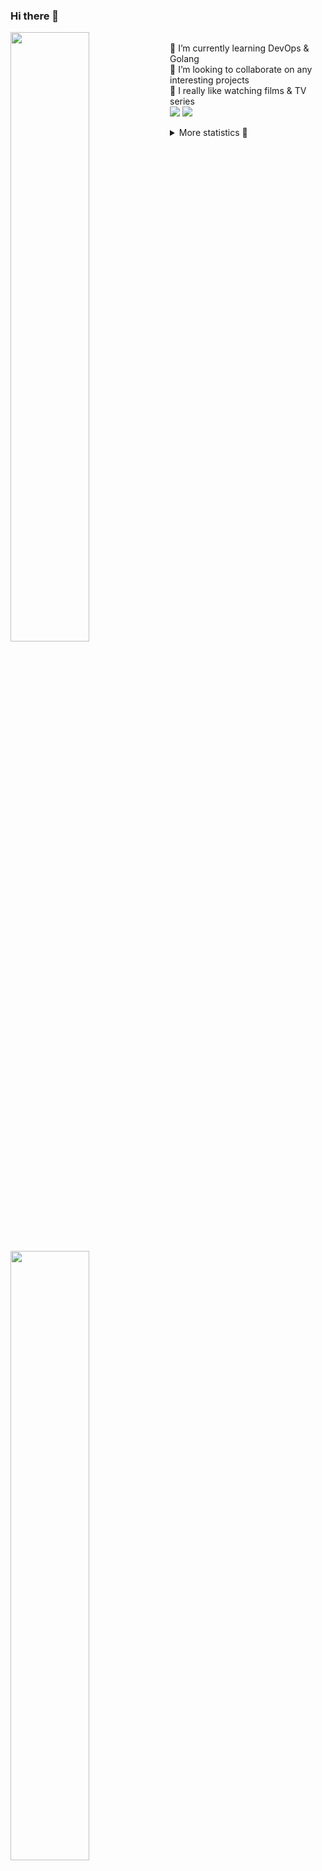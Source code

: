 ### Hi there 👋


[<img align="left" width="50%" src="https://github-readme-stats.vercel.app/api?username=rufusnufus&hide=issues&show_icons=true&count_private=true&theme=transparent&title_color=FF6F40&text_color=FBF9F8&icon_color=F48242&hide_border=true&hide_title=true#gh-dark-mode-only">](https://metrics.lecoq.io/rufusnufus#gh-dark-mode-only)
[<img align="left" width="50%" src="https://github-readme-stats.vercel.app/api?username=rufusnufus&hide=issues&show_icons=true&count_private=true&theme=transparent&title_color=FF6533&text_color=4D4644&icon_color=FF8038&hide_border=true&hide_title=true#gh-light-mode-only">](https://metrics.lecoq.io/rufusnufus#gh-light-mode-only)

<p>
  <br>
  🌱 I’m currently learning DevOps & Golang</br>
  👯 I’m looking to collaborate on any interesting projects</br>
  🎥 I really like watching films & TV series</br>
  <a href="https://linkedin.com/in/rufusnufus"><img src="https://img.shields.io/badge/linkedin-0077B5.svg?style=for-the-badge&logo=linkedin&logoColor=white"/></a>
  <a href="https://t.me/rufusnufus"><img src="https://img.shields.io/badge/-telegram-black?style=for-the-badge&color=blue&logo=telegram"/></a>
</p>

<p text-align="left">
<details>
  <summary>More statistics 👀</summary><br/>

<!--START_SECTION:waka-->
![Code Time](http://img.shields.io/badge/Code%20Time-765%20hrs%202%20mins-blue)

![Profile Views](http://img.shields.io/badge/Profile%20Views-0-blue)

**I'm an Early 🐤** 

```text
🌞 Morning                8037 commits        █████░░░░░░░░░░░░░░░░░░░░   21.52 % 
🌆 Daytime                21507 commits       ██████████████░░░░░░░░░░░   57.58 % 
🌃 Evening                6965 commits        █████░░░░░░░░░░░░░░░░░░░░   18.65 % 
🌙 Night                  843 commits         █░░░░░░░░░░░░░░░░░░░░░░░░   02.26 % 
```
📅 **I'm Most Productive on Wednesday** 

```text
Monday                   6986 commits        █████░░░░░░░░░░░░░░░░░░░░   18.70 % 
Tuesday                  6336 commits        ████░░░░░░░░░░░░░░░░░░░░░   16.96 % 
Wednesday                8488 commits        ██████░░░░░░░░░░░░░░░░░░░   22.72 % 
Thursday                 6868 commits        █████░░░░░░░░░░░░░░░░░░░░   18.39 % 
Friday                   6963 commits        █████░░░░░░░░░░░░░░░░░░░░   18.64 % 
Saturday                 1057 commits        █░░░░░░░░░░░░░░░░░░░░░░░░   02.83 % 
Sunday                   654 commits         ░░░░░░░░░░░░░░░░░░░░░░░░░   01.75 % 
```


📊 **This Week I Spent My Time On** 

```text
💬 Programming Languages: 
No Activity Tracked This Week

🔥 Editors: 
No Activity Tracked This Week
```

**I Mostly Code in Go** 

```text
Go                       22 repos            █████░░░░░░░░░░░░░░░░░░░░   20.00 % 
Python                   20 repos            █████░░░░░░░░░░░░░░░░░░░░   18.18 % 
Shell                    6 repos             █░░░░░░░░░░░░░░░░░░░░░░░░   05.45 % 
Smarty                   6 repos             █░░░░░░░░░░░░░░░░░░░░░░░░   05.45 % 
Kotlin                   3 repos             █░░░░░░░░░░░░░░░░░░░░░░░░   02.73 % 
```




 Last Updated on 07/10/2024 01:11:37 UTC
<!--END_SECTION:waka-->

</details>
</p>
